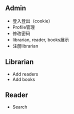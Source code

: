 ## Admin

* 登入登出（cookie）
* Profile管理
* 修改密码
* librarian, reader, books展示
* 注册librarian

## Librarian

* Add readers
* Add books

## Reader

* Search
